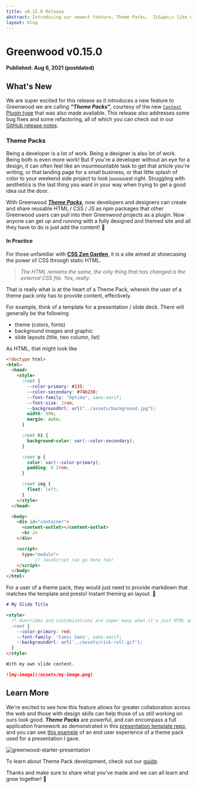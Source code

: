 ```yaml
---
title: v0.15.0 Release
abstract: Introducing our newest feature, Theme Packs.  It&apo;s like CSS Zen Garden but as a plugin.
layout: blog
---
```


# Greenwood v0.15.0

**Published: Aug 6, 2021 (postdated)**

## What's New

We are super excited for this release as it introduces a new feature to Greenwood we are calling **_"Theme Packs"_**, courtesy of the new [`Context` Plugin type](https://www.greenwoodjs.io/plugins/context/) that was also made available. This release also addresses some bug fixes and some refactoring, all of which you can check out in our [GitHub release notes](https://github.com/ProjectEvergreen/greenwood/releases/edit/v0.15.0).

### Theme Packs

Being a developer is a lot of work. Being a designer is also lot of work. Being both is even more work! But if you're a developer without an eye for a design, it can often feel like an insurmountable task to get that article you're writing, or that landing page for a small business, or that little splash of color to your weekend side project to look juuuuusst right. Struggling with aesthetics is the last thing you want in your way when trying to get a good idea out the door.

With Greenwood [_**Theme Packs**_](https://www.greenwoodjs.io/guides/theme-packs/), now developers and designers can create and share reusable HTML / CSS / JS as npm packages that other Greenwood users can pull into their Greenwood projects as a plugin. Now anyone can get up and running with a fully designed and themed site and all they have to do is just add the content! 🥳

#### In Practice

For those unfamiliar with [**CSS Zen Garden**](http://www.csszengarden.com/), it is a site aimed at showcasing the power of CSS through static HTML.

> _The HTML remains the same, the only thing that has changed is the external CSS file. Yes, really._

That is really what is at the heart of a Theme Pack, wherein the user of a theme pack only has to provide content, effectively.

For example, think of a template for a presentation / slide deck. There will generally be the following

- theme (colors, fonts)
- background images and graphic
- slide layouts (title, two column, list)

As HTML, that might look like

```html
<!doctype html>
<html>
  <head>
    <style>
      :root {
        --color-primary: #135;
        --color-secondary: #74b238;
        --font-family: "Optima", sans-serif;
        --font-size: 2rem;
        --backgroundUrl: url("../assets/background.jpg");
        width: 99%;
        margin: auto;
      }

      :root h1 {
        background-color: var(--color-secondary);
      }

      :root p {
        color: var(--color-primary);
        padding: 0 2rem;
      }

      :root img {
        float: left;
      }
    </style>
  </head>

  <body>
    <div id="container">
      <content-outlet></content-outlet>
      <hr />
    </div>

    <script>
      type="module">
           // JavaScript can go here too!
    </script>
  </body>
</html>
```

For a user of a theme pack, they would just need to provide markdown that matches the template and presto! Instant theming an layout. 💯

```md
# My Slide Title

<style>
  /* Overrides and customizations are super easy when it's just HTML and CSS */
  :root {
    --color-primary: red;
    --font-family: 'Comic Sans', sans-serif;
    --backgroundUrl: url('../assets/rick-roll.gif');
  }
</style>

With my own slide content.

![my-image](/assets/my-image.png)
```

## Learn More

We're excited to see how this feature allows for greater collaboration across the web and those with design skills can help those of us still working on ours look good. _**Theme Packs**_ are powerful, and can encompass a full application framework as demonstrated in this [presentation template repo](https://github.com/thescientist13/greenwood-starter-presentation), and you can see [this example](https://github.com/thescientist13/knowing-your-tco) of an end user experience of a theme pack used for a presentation I gave.

![greenwood-starter-presentation](/assets/greenwood-starter-presentation.png)

To learn about Theme Pack development, check out our [guide](https://www.greenwoodjs.io/guides/theme-packs/).

Thanks and make sure to share what you've made and we can all learn and grow together! 👋
